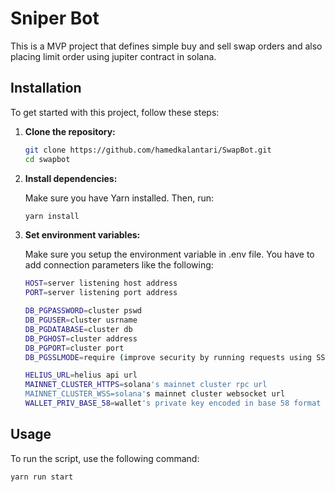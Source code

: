 # Sniper Bot

This is a MVP project that defines simple buy and sell swap orders and also placing limit order using jupiter contract in solana.

## Installation

To get started with this project, follow these steps:

1. **Clone the repository:**

   ```bash
   git clone https://github.com/hamedkalantari/SwapBot.git
   cd swapbot
   ```

2. **Install dependencies:**

   Make sure you have Yarn installed. Then, run:

   ```bash
   yarn install
   ```

3. **Set environment variables:**

   Make sure you setup the environment variable in .env file. You have to add connection parameters like the following:

   ```bash
   HOST=server listening host address
   PORT=server listening port address

   DB_PGPASSWORD=cluster pswd
   DB_PGUSER=cluster usrname
   DB_PGDATABASE=cluster db
   DB_PGHOST=cluster address
   DB_PGPORT=cluster port
   DB_PGSSLMODE=require (improve security by running requests using SSL)

   HELIUS_URL=helius api url
   MAINNET_CLUSTER_HTTPS=solana's mainnet cluster rpc url
   MAINNET_CLUSTER_WSS=solana's mainnet cluster websocket url
   WALLET_PRIV_BASE_58=wallet's private key encoded in base 58 format
   ```

## Usage

To run the script, use the following command:

```bash
yarn run start
```
